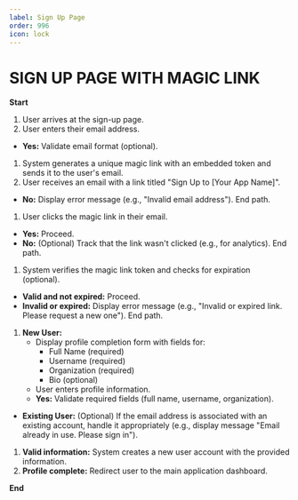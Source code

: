 ```yaml
---
label: Sign Up Page
order: 996
icon: lock
---
```


# SIGN UP PAGE WITH MAGIC LINK

**Start**

1. User arrives at the sign-up page.
2. User enters their email address.

- **Yes:** Validate email format (optional).

1. System generates a unique magic link with an embedded token and sends it to the user's email.
2. User receives an email with a link titled "Sign Up to \[Your App Name\]".

- **No:** Display error message (e.g., "Invalid email address"). End path.

1. User clicks the magic link in their email.

- **Yes:** Proceed.
- **No:** (Optional) Track that the link wasn't clicked (e.g., for analytics). End path.

1. System verifies the magic link token and checks for expiration (optional).

- **Valid and not expired:** Proceed.
- **Invalid or expired:** Display error message (e.g., "Invalid or expired link. Please request a new one"). End path.

1. **New User:**
    - Display profile completion form with fields for:
        - Full Name (required)
        - Username (required)
        - Organization (required)
        - Bio (optional)
    - User enters profile information.
    - **Yes:** Validate required fields (full name, username, organization).

- **Existing User:** (Optional) If the email address is associated with an existing account, handle it appropriately (e.g., display message "Email already in use. Please sign in").

1. **Valid information:** System creates a new user account with the provided information.
2. **Profile complete:** Redirect user to the main application dashboard.

**End**